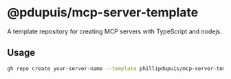 # @pdupuis/mcp-server-template

A template repository for creating MCP servers with TypeScript and nodejs.

## Usage

```bash
gh repo create your-server-name --template phillipdupuis/mcp-server-template --public
```
